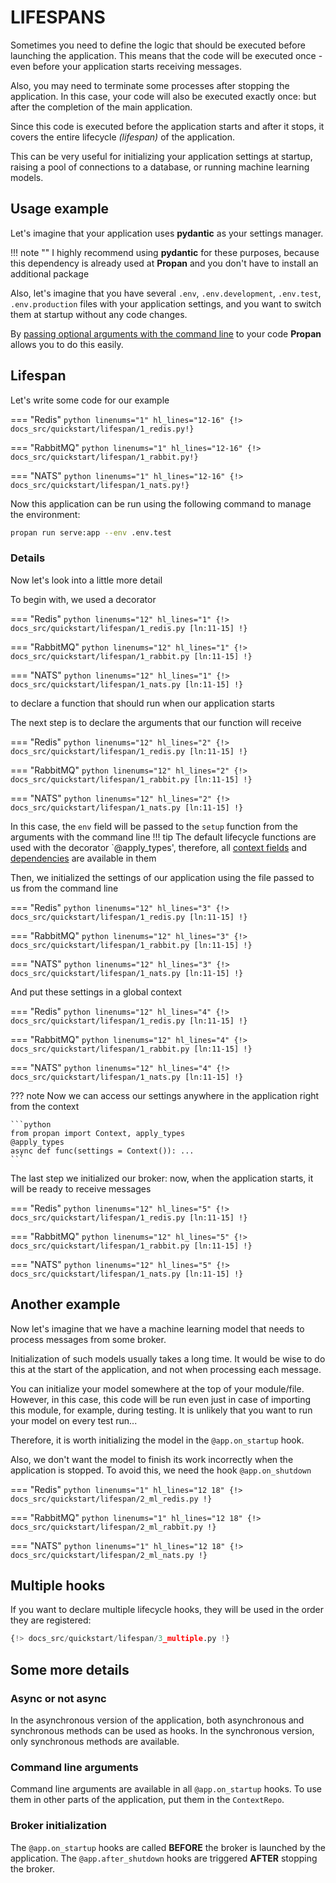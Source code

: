 # LIFESPANS

Sometimes you need to define the logic that should be executed before launching the application.
This means that the code will be executed once - even before your application starts receiving messages.

Also, you may need to terminate some processes after stopping the application. In this case, your code will also be executed exactly once:
but after the completion of the main application.

Since this code is executed before the application starts and after it stops, it covers the entire lifecycle *(lifespan)* of the application.

This can be very useful for initializing your application settings at startup, raising a pool of connections to a database, or running machine learning models.

## Usage example

Let's imagine that your application uses **pydantic** as your settings manager.

!!! note ""
    I highly recommend using **pydantic** for these purposes, because this dependency is already used at **Propan**
    and you don't have to install an additional package

Also, let's imagine that you have several `.env`, `.env.development`, `.env.test`, `.env.production` files with your application settings,
and you want to switch them at startup without any code changes.

By [passing optional arguments with the command line](../2_cli/#environment-management) to your code **Propan** allows you to do this easily.

## Lifespan

Let's write some code for our example

=== "Redis"
    ```python linenums="1" hl_lines="12-16"
    {!> docs_src/quickstart/lifespan/1_redis.py!}
    ```

=== "RabbitMQ"
    ```python linenums="1" hl_lines="12-16"
    {!> docs_src/quickstart/lifespan/1_rabbit.py!}
    ```

=== "NATS"
    ```python linenums="1" hl_lines="12-16"
    {!> docs_src/quickstart/lifespan/1_nats.py!}
    ```

Now this application can be run using the following command to manage the environment:

```bash
propan run serve:app --env .env.test
```

### Details

Now let's look into a little more detail

To begin with, we used a decorator

=== "Redis"
    ```python linenums="12" hl_lines="1"
    {!> docs_src/quickstart/lifespan/1_redis.py [ln:11-15] !}
    ```

=== "RabbitMQ"
    ```python linenums="12" hl_lines="1"
    {!> docs_src/quickstart/lifespan/1_rabbit.py [ln:11-15] !}
    ```

=== "NATS"
    ```python linenums="12" hl_lines="1"
    {!> docs_src/quickstart/lifespan/1_nats.py [ln:11-15] !}
    ```

to declare a function that should run when our application starts

The next step is to declare the arguments that our function will receive

=== "Redis"
    ```python linenums="12" hl_lines="2"
    {!> docs_src/quickstart/lifespan/1_redis.py [ln:11-15] !}
    ```

=== "RabbitMQ"
    ```python linenums="12" hl_lines="2"
    {!> docs_src/quickstart/lifespan/1_rabbit.py [ln:11-15] !}
    ```

=== "NATS"
    ```python linenums="12" hl_lines="2"
    {!> docs_src/quickstart/lifespan/1_nats.py [ln:11-15] !}
    ```

In this case, the `env` field will be passed to the `setup` function from the arguments with the command line
!!! tip
    The default lifecycle functions are used with the decorator `@apply_types',
    therefore, all [context fields](../5_dependency/2_context) and [dependencies](../5_dependency/1_di-index) are available in them

Then, we initialized the settings of our application using the file passed to us from the command line

=== "Redis"
    ```python linenums="12" hl_lines="3"
    {!> docs_src/quickstart/lifespan/1_redis.py [ln:11-15] !}
    ```

=== "RabbitMQ"
    ```python linenums="12" hl_lines="3"
    {!> docs_src/quickstart/lifespan/1_rabbit.py [ln:11-15] !}
    ```

=== "NATS"
    ```python linenums="12" hl_lines="3"
    {!> docs_src/quickstart/lifespan/1_nats.py [ln:11-15] !}
    ```

And put these settings in a global context

=== "Redis"
    ```python linenums="12" hl_lines="4"
    {!> docs_src/quickstart/lifespan/1_redis.py [ln:11-15] !}
    ```

=== "RabbitMQ"
    ```python linenums="12" hl_lines="4"
    {!> docs_src/quickstart/lifespan/1_rabbit.py [ln:11-15] !}
    ```

=== "NATS"
    ```python linenums="12" hl_lines="4"
    {!> docs_src/quickstart/lifespan/1_nats.py [ln:11-15] !}
    ```

??? note
    Now we can access our settings anywhere in the application right from the context

    ```python
    from propan import Context, apply_types
    @apply_types
    async def func(settings = Context()): ...
    ```

The last step we initialized our broker: now, when the application starts, it will be ready to receive messages

=== "Redis"
    ```python linenums="12" hl_lines="5"
    {!> docs_src/quickstart/lifespan/1_redis.py [ln:11-15] !}
    ```

=== "RabbitMQ"
    ```python linenums="12" hl_lines="5"
    {!> docs_src/quickstart/lifespan/1_rabbit.py [ln:11-15] !}
    ```

=== "NATS"
    ```python linenums="12" hl_lines="5"
    {!> docs_src/quickstart/lifespan/1_nats.py [ln:11-15] !}
    ```

## Another example

Now let's imagine that we have a machine learning model that needs to process messages from some broker.

Initialization of such models usually takes a long time. It would be wise to do this at the start of the application, and not when processing each message.

You can initialize your model somewhere at the top of your module/file. However, in this case, this code will be run even just in case of importing
this module, for example, during testing. It is unlikely that you want to run your model on every test run...

Therefore, it is worth initializing the model in the `@app.on_startup` hook.

Also, we don't want the model to finish its work incorrectly when the application is stopped. To avoid this, we need the hook `@app.on_shutdown`

=== "Redis"
    ```python linenums="1" hl_lines="12 18"
    {!> docs_src/quickstart/lifespan/2_ml_redis.py !}
    ```

=== "RabbitMQ"
    ```python linenums="1" hl_lines="12 18"
    {!> docs_src/quickstart/lifespan/2_ml_rabbit.py !}
    ```

=== "NATS"
    ```python linenums="1" hl_lines="12 18"
    {!> docs_src/quickstart/lifespan/2_ml_nats.py !}
    ```

## Multiple hooks

If you want to declare multiple lifecycle hooks, they will be used in the order they are registered:

```python linenums="1" hl_lines="6 10"
{!> docs_src/quickstart/lifespan/3_multiple.py !}
```

## Some more details

### Async or not async

In the asynchronous version of the application, both asynchronous and synchronous methods can be used as hooks.
In the synchronous version, only synchronous methods are available.

### Command line arguments

Command line arguments are available in all `@app.on_startup` hooks. To use them in other parts of the application, put them in the `ContextRepo`.

### Broker initialization

The `@app.on_startup` hooks are called **BEFORE** the broker is launched by the application. The `@app.after_shutdown` hooks are triggered **AFTER** stopping the broker.
